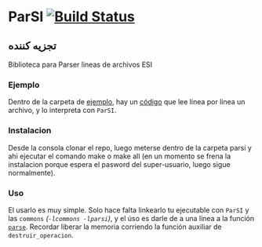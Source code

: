 # ParSI [![Build Status](https://travis-ci.org/sisoputnfrba/parsi.svg?branch=master)](https://travis-ci.org/sisoputnfrba/parsi)
## تجزیه کننده

Biblioteca para Parser lineas de archivos ESI 

### Ejemplo
Dentro de la carpeta de [ejemplo](https://github.com/sisoputnfrba/parsi/tree/master/ejemplo), hay un [código](https://github.com/sisoputnfrba/parsi/blob/master/ejemplo/main.c) que lee linea por linea un archivo, y lo interpreta con `ParSI`.

### Instalacion
Desde la consola clonar el repo, luego meterse dentro de la carpeta parsi y ahi ejecutar el comando make o make all (en un momento se frena la instalacion porque espera el pasword del super-usuario, luego sigue normalmente). 

### Uso
El usarlo es muy simple. Solo hace falta linkearlo tu ejecutable con `ParSI` y las `commons` _(`-lcommons -lparsi`)_, y el úso es darle de a una linea a la función [`parse`](https://github.com/sisoputnfrba/parsi/blob/master/src/parsi/parser.h#L54).
Recordar liberar la memoria corriendo la función auxiliar de `destruir_operacion`.
